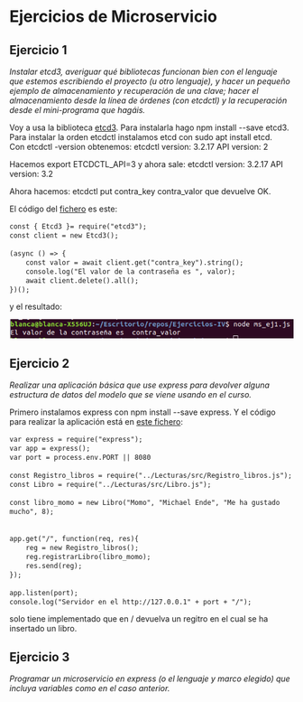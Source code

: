 # Ejercicios de Microservicio

## Ejercicio 1

*Instalar etcd3, averiguar qué bibliotecas funcionan bien con el lenguaje que estemos escribiendo el proyecto (u otro lenguaje), y hacer un pequeño ejemplo de almacenamiento y recuperación de una clave; hacer el almacenamiento desde la línea de órdenes (con etcdctl) y la recuperación desde el mini-programa que hagáis.*

Voy a usa la biblioteca [etcd3](https://www.npmjs.com/package/etcd3). Para instalarla hago npm install --save etcd3.   
Para instalar la orden etcdctl instalamos etcd con sudo apt install etcd.    
Con etcdctl -version obtenemos: etcdctl version: 3.2.17
API version: 2   

Hacemos export ETCDCTL_API=3 y ahora sale: etcdctl version: 3.2.17
API version: 3.2   

Ahora hacemos: etcdctl put contra_key contra_valor que devuelve OK.

El código del [fichero](../ms_ej1.js) es este:

```
const { Etcd3 }= require("etcd3");
const client = new Etcd3();

(async () => {
    const valor = await client.get("contra_key").string();
    console.log("El valor de la contraseña es ", valor);
    await client.delete().all();
})();
```
y el resultado:   

![etcd3](img/etcd.png)


## Ejercicio 2
*Realizar una aplicación básica que use express para devolver alguna estructura de datos del modelo que se viene usando en el curso.*

Primero instalamos express con npm install --save express. Y el código para realizar la aplicación está en [este fichero](../ms_ej2):

```
var express = require("express");
var app = express();
var port = process.env.PORT || 8080

const Registro_libros = require("../Lecturas/src/Registro_libros.js");
const Libro = require("../Lecturas/src/Libro.js");

const libro_momo = new Libro("Momo", "Michael Ende", "Me ha gustado mucho", 8);


app.get("/", function(req, res){
    reg = new Registro_libros();
    reg.registrarLibro(libro_momo);
    res.send(reg);
});

app.listen(port);
console.log("Servidor en el http://127.0.0.1" + port + "/");
```

solo tiene implementado que en / devuelva un regitro en el cual se ha insertado un libro. 


## Ejercicio 3

*Programar un microservicio en express (o el lenguaje y marco elegido) que incluya variables como en el caso anterior.*

